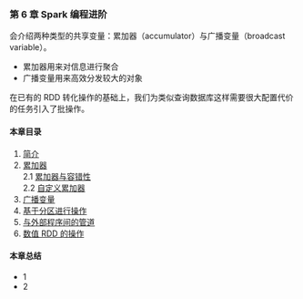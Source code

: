 ### 第 6 章	Spark 编程进阶 ###
会介绍两种类型的共享变量：累加器（accumulator）与广播变量（broadcast variable）。  
-   累加器用来对信息进行聚合
-   广播变量用来高效分发较大的对象

在已有的 RDD 转化操作的基础上，我们为类似查询数据库这样需要很大配置代价的任务引入了批操作。
#### 本章目录 ####
1.	[简介]()    
2.	[累加器]()    
2.1	[累加器与容错性]()    
2.2	[自定义累加器]()    
3.	[广播变量]()    
4.	[基于分区进行操作]()    
5.	[与外部程序间的管道]()    
6.	[数值 RDD 的操作]()   
#### 本章总结 ####    
-   1
-   2